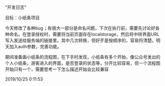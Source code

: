 “开发日志”

目标：小纸条项目

今天修改了各种bug；有很大一部分是命名问题，下次在执行前，需要先讨论好各种命名。在登录授权时，需要将当前页面存在localstorage，然后将中转界面URL写入发送给服务端的链接里。其中几次转换，但好歹是按顺序的，容易捋清楚。明天加入auth参数，完善功能。

期间准备画小纸条的流程图，在下手时发现，小纸条有多个开始，像公众号发出的个人小纸条，游客进入的界面，是否登录的状态等，分开比较容易，但一个流程图开始只有一个，需要思考一下怎么描述开始会比较兼容

2019/10/25 0:11:53 